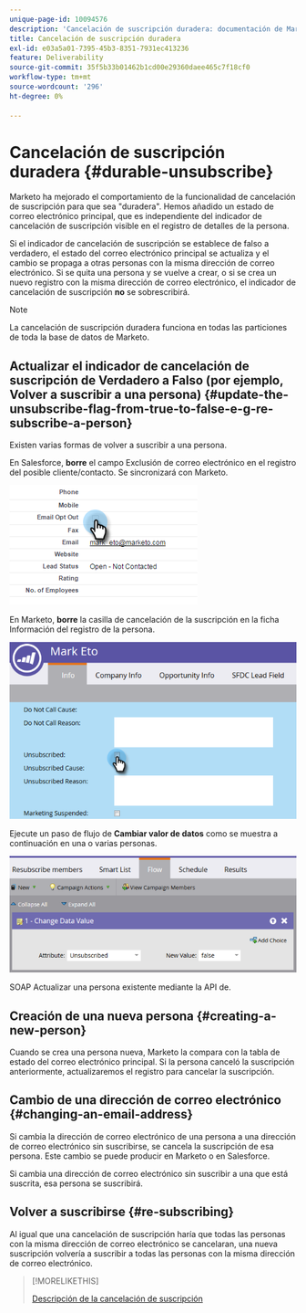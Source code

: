 ```yaml
---
unique-page-id: 10094576
description: 'Cancelación de suscripción duradera: documentación de Marketo: documentación del producto'
title: Cancelación de suscripción duradera
exl-id: e03a5a01-7395-45b3-8351-7931ec413236
feature: Deliverability
source-git-commit: 35f5b33b01462b1cd00e29360daee465c7f18cf0
workflow-type: tm+mt
source-wordcount: '296'
ht-degree: 0%

---
```


# Cancelación de suscripción duradera {#durable-unsubscribe}

Marketo ha mejorado el comportamiento de la funcionalidad de cancelación de suscripción para que sea &quot;duradera&quot;. Hemos añadido un estado de correo electrónico principal, que es independiente del indicador de cancelación de suscripción visible en el registro de detalles de la persona.

Si el indicador de cancelación de suscripción se establece de falso a verdadero, el estado del correo electrónico principal se actualiza y el cambio se propaga a otras personas con la misma dirección de correo electrónico. Si se quita una persona y se vuelve a crear, o si se crea un nuevo registro con la misma dirección de correo electrónico, el indicador de cancelación de suscripción **no** se sobrescribirá.

>[!NOTE]
>
>La cancelación de suscripción duradera funciona en todas las particiones de toda la base de datos de Marketo.

## Actualizar el indicador de cancelación de suscripción de Verdadero a Falso (por ejemplo, Volver a suscribir a una persona) {#update-the-unsubscribe-flag-from-true-to-false-e-g-re-subscribe-a-person}

Existen varias formas de volver a suscribir a una persona.

En Salesforce, **borre** el campo Exclusión de correo electrónico en el registro del posible cliente/contacto. Se sincronizará con Marketo.

![](assets/one.png)

En Marketo, **borre** la casilla de cancelación de la suscripción en la ficha Información del registro de la persona.

![](assets/two.png)

Ejecute un paso de flujo de **Cambiar valor de datos** como se muestra a continuación en una o varias personas.

![](assets/three.png)

SOAP Actualizar una persona existente mediante la API de.

## Creación de una nueva persona {#creating-a-new-person}

Cuando se crea una persona nueva, Marketo la compara con la tabla de estado del correo electrónico principal. Si la persona canceló la suscripción anteriormente, actualizaremos el registro para cancelar la suscripción.

## Cambio de una dirección de correo electrónico {#changing-an-email-address}

Si cambia la dirección de correo electrónico de una persona a una dirección de correo electrónico sin suscribirse, se cancela la suscripción de esa persona. Este cambio se puede producir en Marketo o en Salesforce.

Si cambia una dirección de correo electrónico sin suscribir a una que está suscrita, esa persona se suscribirá.

## Volver a suscribirse {#re-subscribing}

Al igual que una cancelación de suscripción haría que todas las personas con la misma dirección de correo electrónico se cancelaran, una nueva suscripción volvería a suscribir a todas las personas con la misma dirección de correo electrónico.

>[!MORELIKETHIS]
>
>[Descripción de la cancelación de suscripción](/help/marketo/product-docs/email-marketing/deliverability/understanding-unsubscribe.md)
